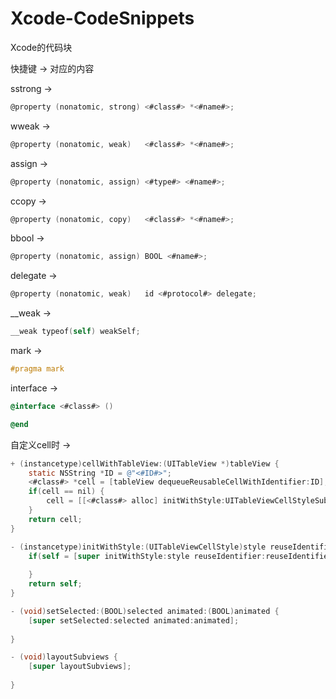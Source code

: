 # Xcode-CodeSnippets
Xcode的代码块

快捷键   ->    对应的内容

sstrong   ->  
```objective-c
@property (nonatomic, strong) <#class#> *<#name#>;
```
wweak     ->  
```objective-c
@property (nonatomic, weak)   <#class#> *<#name#>;
```
assign    ->  
```objective-c
@property (nonatomic, assign) <#type#> <#name#>;
```
ccopy     ->  
```objective-c
@property (nonatomic, copy)   <#class#> *<#name#>;
```
bbool     ->  
```objective-c
@property (nonatomic, assign) BOOL <#name#>;
```
delegate  ->  
```objective-c
@property (nonatomic, weak)   id <#protocol#> delegate;
```

__weak    ->  
```objective-c
__weak typeof(self) weakSelf;
```
mark      ->  
```objective-c
#pragma mark
```
interface ->
```objective-c
@interface <#class#> ()

@end
```

自定义cell时    ->
```objective-c
+ (instancetype)cellWithTableView:(UITableView *)tableView {
    static NSString *ID = @"<#ID#>";
    <#class#> *cell = [tableView dequeueReusableCellWithIdentifier:ID];
    if(cell == nil) {
        cell = [[<#class#> alloc] initWithStyle:UITableViewCellStyleSubtitle reuseIdentifier:ID];
    }
    return cell;
}

- (instancetype)initWithStyle:(UITableViewCellStyle)style reuseIdentifier:(NSString *)reuseIdentifier {
    if(self = [super initWithStyle:style reuseIdentifier:reuseIdentifier]) {
    
    }
    return self;
}

- (void)setSelected:(BOOL)selected animated:(BOOL)animated {
    [super setSelected:selected animated:animated];
    
}

- (void)layoutSubviews {
    [super layoutSubviews];
    
}



```
